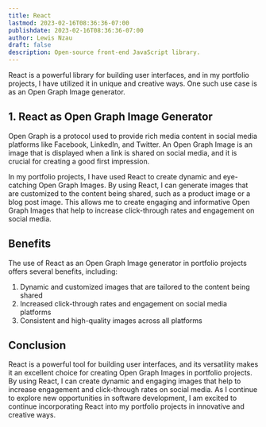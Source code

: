 ```yaml
---
title: React
lastmod: 2023-02-16T08:36:36-07:00
publishdate: 2023-02-16T08:36:36-07:00
author: Lewis Nzau
draft: false
description: Open-source front-end JavaScript library.
---
```


React is a powerful library for building user interfaces, and in my portfolio projects, I have utilized it in unique and creative ways. One such use case is as an Open Graph Image generator.

## 1. React as Open Graph Image Generator

Open Graph is a protocol used to provide rich media content in social media platforms like Facebook, LinkedIn, and Twitter. An Open Graph Image is an image that is displayed when a link is shared on social media, and it is crucial for creating a good first impression.

In my portfolio projects, I have used React to create dynamic and eye-catching Open Graph Images. By using React, I can generate images that are customized to the content being shared, such as a product image or a blog post image. This allows me to create engaging and informative Open Graph Images that help to increase click-through rates and engagement on social media.

## Benefits

The use of React as an Open Graph Image generator in portfolio projects offers several benefits, including:

1. Dynamic and customized images that are tailored to the content being shared
1. Increased click-through rates and engagement on social media platforms
1. Consistent and high-quality images across all platforms

## Conclusion

React is a powerful tool for building user interfaces, and its versatility makes it an excellent choice for creating Open Graph Images in portfolio projects. By using React, I can create dynamic and engaging images that help to increase engagement and click-through rates on social media. As I continue to explore new opportunities in software development, I am excited to continue incorporating React into my portfolio projects in innovative and creative ways.
